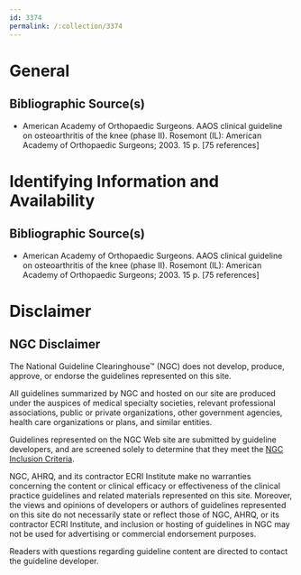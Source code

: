 ```yaml
---
id: 3374
permalink: /:collection/3374
---
```


# General

## Bibliographic Source(s)

- American Academy of Orthopaedic Surgeons. AAOS clinical guideline on osteoarthritis of the knee (phase II). Rosemont (IL): American Academy of Orthopaedic Surgeons; 2003. 15 p. [75 references]

# Identifying Information and Availability

## Bibliographic Source(s)

- American Academy of Orthopaedic Surgeons. AAOS clinical guideline on osteoarthritis of the knee (phase II). Rosemont (IL): American Academy of Orthopaedic Surgeons; 2003. 15 p. [75 references]

# Disclaimer

## NGC Disclaimer

The National Guideline Clearinghouse™ (NGC) does not develop, produce, approve, or endorse the guidelines represented on this site.

All guidelines summarized by NGC and hosted on our site are produced under the auspices of medical specialty societies, relevant professional associations, public or private organizations, other government agencies, health care organizations or plans, and similar entities.

Guidelines represented on the NGC Web site are submitted by guideline developers, and are screened solely to determine that they meet the [NGC Inclusion Criteria](/help-and-about/summaries/inclusion-criteria).

NGC, AHRQ, and its contractor ECRI Institute make no warranties concerning the content or clinical efficacy or effectiveness of the clinical practice guidelines and related materials represented on this site. Moreover, the views and opinions of developers or authors of guidelines represented on this site do not necessarily state or reflect those of NGC, AHRQ, or its contractor ECRI Institute, and inclusion or hosting of guidelines in NGC may not be used for advertising or commercial endorsement purposes.

Readers with questions regarding guideline content are directed to contact the guideline developer.

